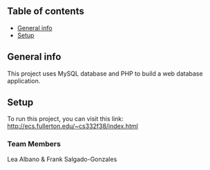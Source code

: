 ## Table of contents
* [General info](#general-info)
* [Setup](#setup)

## General info
This project uses MySQL database and PHP to build a web database application. 
	
## Setup
To run this project, you can visit this link: http://ecs.fullerton.edu/~cs332f38/index.html

### Team Members
Lea Albano & Frank Salgado-Gonzales

